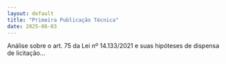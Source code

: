 ```yaml
---
layout: default
title: "Primeira Publicação Técnica"
date: 2025-06-03
---
```


Análise sobre o art. 75 da Lei nº 14.133/2021 e suas hipóteses de dispensa de licitação...
